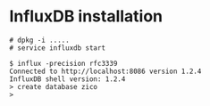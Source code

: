 
# InfluxDB installation

```
# dpkg -i .....
# service influxdb start
```

```
$ influx -precision rfc3339
Connected to http://localhost:8086 version 1.2.4
InfluxDB shell version: 1.2.4
> create database zico
>
```


